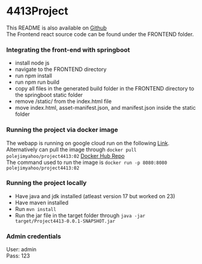# 4413Project

This README is also available on [Github](https://github.com/EthanRei/4413Project)\
The Frontend react source code can be found under the FRONTEND folder.

### Integrating the front-end with springboot
- install node js
- navigate to the FRONTEND directory
- run npm install
- run npm run build
- copy all files in the generated build folder in the FRONTEND directory to the springboot static folder
- remove /static/ from the index.html file
- move index.html, asset-manifest.json, and manifest.json inside the static folder

### Running the project via docker image
The webapp is running on google cloud run on the following [Link](https://image02-741152878318.us-central1.run.app).
Alternatively can pull the image through `docker pull polejimyahoo/project4413:02` [Docker Hub Repo](https://hub.docker.com/layers/polejimyahoo/project4413/02/images/sha256-12ca4209a94ae101e0ee60ea5073f81680ac6901290859a4f0a022febcfcd9fb)\
The command used to run the image is `docker run -p 8080:8080 polejimyahoo/project4413:02`

### Running the project locally
- Have java and jdk installed (atleast version 17 but worked on 23)
- Have maven installed
- Run `mvn install`
- Run the jar file in the target folder through `java -jar target/Project4413-0.0.1-SNAPSHOT.jar`

### Admin credentials
User: admin\
Pass: 123
